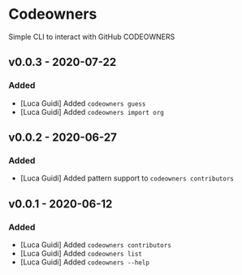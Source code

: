 # Codeowners
Simple CLI to interact with GitHub CODEOWNERS

## v0.0.3 - 2020-07-22
### Added
- [Luca Guidi] Added `codeowners guess`
- [Luca Guidi] Added `codeowners import org`

## v0.0.2 - 2020-06-27
### Added
- [Luca Guidi] Added pattern support to `codeowners contributors`

## v0.0.1 - 2020-06-12
### Added
- [Luca Guidi] Added `codeowners contributors`
- [Luca Guidi] Added `codeowners list`
- [Luca Guidi] Added `codeowners --help`
